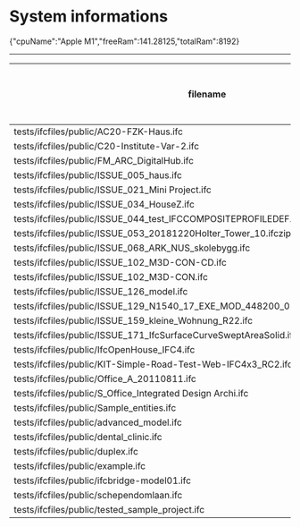 # System informations 
 {"cpuName":"Apple M1","freeRam":141.28125,"totalRam":8192}
 _________ 
| filename | Size (mb) | Time to open model (ms) | Time to execute all (ms) | Total ifc entities | Total meshes | Total geometries | total errors |
|-------|-------|-------|-------|-------|-------|-------|-------|
| tests/ifcfiles/public/AC20-FZK-Haus.ifc | 2.45 | 43 | 373 | 44249 | 83 | 103 | undefined |
 tests/ifcfiles/public/C20-Institute-Var-2.ifc | 10.43 | 106 | 884 | 147712 | 702 | 821 | undefined |
 tests/ifcfiles/public/FM_ARC_DigitalHub.ifc | 13.66 | 176 | 1277 | 266483 | 705 | 725 | undefined |
 tests/ifcfiles/public/ISSUE_005_haus.ifc | 2.41 | 38 | 347 | 44249 | 83 | 103 | undefined |
 tests/ifcfiles/public/ISSUE_021_Mini Project.ifc | 3.2 | 27 | 733 | 49044 | 2636 | 3697 | undefined |
 tests/ifcfiles/public/ISSUE_034_HouseZ.ifc | 4.92 | 40 | 219 | 81806 | 228 | 239 | undefined |
 tests/ifcfiles/public/ISSUE_044_test_IFCCOMPOSITEPROFILEDEF.ifc | 0.03 | 1 | 0 | 435 | 7 | 11 | undefined |
 tests/ifcfiles/public/ISSUE_053_20181220Holter_Tower_10.ifczip | 29.38 | 1757 | 4954 | 2807815 | 60285 | 60847 | undefined |
 tests/ifcfiles/public/ISSUE_068_ARK_NUS_skolebygg.ifc | 54.65 | 552 | 2658 | 945194 | 4459 | 4542 | undefined |
 tests/ifcfiles/public/ISSUE_102_M3D-CON-CD.ifc | 26.11 | 210 | 3025 | 503608 | 1616 | 1635 | undefined |
 tests/ifcfiles/public/ISSUE_102_M3D-CON.ifc | 6.1 | 76 | 324 | 123282 | 138 | 143 | undefined |
 tests/ifcfiles/public/ISSUE_126_model.ifc | 4.32 | 47 | 135 | 88876 | 257 | 288 | undefined |
 tests/ifcfiles/public/ISSUE_129_N1540_17_EXE_MOD_448200_02_09_11SMC_IGC_V17.ifc | 11.67 | 110 | 750 | 202661 | 959 | 981 | undefined |
 tests/ifcfiles/public/ISSUE_159_kleine_Wohnung_R22.ifc | 9.73 | 92 | 816 | 189788 | 425 | 457 | undefined |
 tests/ifcfiles/public/ISSUE_171_IfcSurfaceCurveSweptAreaSolid.ifc | 0.24 | 3 | 23 | 4327 | 60 | 141 | undefined |
 tests/ifcfiles/public/IfcOpenHouse_IFC4.ifc | 0.11 | 1 | 9 | 2885 | 35 | 43 | undefined |
 tests/ifcfiles/public/KIT-Simple-Road-Test-Web-IFC4x3_RC2.ifc | 0.38 | 3 | 5 | 6500 | 66 | 119 | undefined |
 tests/ifcfiles/public/Office_A_20110811.ifc | 3.91 | 32 | 202 | 62930 | 803 | 810 | undefined |
 tests/ifcfiles/public/S_Office_Integrated Design Archi.ifc | 29.62 | 373 | 7336 | 551442 | 3422 | 3873 | undefined |
 tests/ifcfiles/public/Sample_entities.ifc | 0.03 | 1 | 0 | 466 | 2 | 10 | undefined |
 tests/ifcfiles/public/advanced_model.ifc | 33.67 | 375 | 2324 | 594374 | 6401 | 14120 | undefined |
 tests/ifcfiles/public/dental_clinic.ifc | 12.4 | 106 | 465 | 209259 | 2586 | 2626 | undefined |
 tests/ifcfiles/public/duplex.ifc | 2.27 | 20 | 68 | 38898 | 216 | 224 | undefined |
 tests/ifcfiles/public/example.ifc | 0.39 | 3 | 9 | 6488 | 115 | 119 | undefined |
 tests/ifcfiles/public/ifcbridge-model01.ifc | 14.47 | 125 | 320 | 296968 | 165 | 168 | undefined |
 tests/ifcfiles/public/schependomlaan.ifc | 47 | 461 | 791 | 714485 | 3569 | 3643 | undefined |
 tests/ifcfiles/public/tested_sample_project.ifc | 0.68 | 7 | 144 | 14119 | 93 | 98 | undefined |
